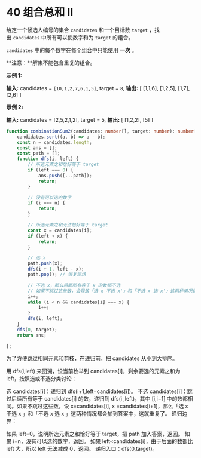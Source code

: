 # 40 组合总和 II

给定一个候选人编号的集合 `candidates` 和一个目标数 `target` ，找出 `candidates` 中所有可以使数字和为 `target` 的组合。

`candidates` 中的每个数字在每个组合中只能使用 **一次** 。

**注意：**解集不能包含重复的组合。 

**示例 1:**

**输入:** candidates = `[10,1,2,7,6,1,5]`, target = `8`,
**输出:**
[
[1,1,6],
[1,2,5],
[1,7],
[2,6]
]

**示例 2:**

**输入:** candidates = [2,5,2,1,2], target = 5,
**输出:**
[
[1,2,2],
[5]
]




```ts
function combinationSum2(candidates: number[], target: number): number[][] {
    candidates.sort((a, b) => a - b);
    const n = candidates.length;
    const ans = [];
    const path = [];
    function dfs(i, left) {
        // 所选元素之和恰好等于 target
        if (left === 0) {
            ans.push([...path]);
            return;
        }

        // 没有可以选的数字
        if (i === n) {
            return;
        }

        // 所选元素之和无法恰好等于 target
        const x = candidates[i];
        if (left < x) {
            return;
        }

        // 选 x
        path.push(x);
        dfs(i + 1, left - x);
        path.pop(); // 恢复现场

        // 不选 x，那么后面所有等于 x 的数都不选
        // 如果不跳过这些数，会导致「选 x 不选 x'」和「不选 x 选 x'」这两种情况都会加到 ans 中，这就重复了
        i++;
        while (i < n && candidates[i] === x) {
            i++;
        }
        dfs(i, left);
    }
    dfs(0, target);
    return ans;

};
```

为了方便跳过相同元素和剪枝，在递归前，把 candidates 从小到大排序。

用 dfs(i,left) 来回溯，设当前枚举到 candidates[i]，剩余要选的元素之和为 left，按照选或不选分类讨论：

选 candidates[i]：递归到 dfs(i+1,left−candidates[i])。
不选 candidates[i]：跳过后续所有等于 candidates[i] 的数，递归到 dfs(i ,left)，其中 [i,i−1] 中的数都相同。如果不跳过这些数，设 x=candidates[i], x =candidates[i+1]，那么「选 x 不选 x 」和「不选 x 选 x 」这两种情况都会加到答案中，这就重复了。
递归边界：

如果 left=0，说明所选元素之和恰好等于 target，把 path 加入答案，返回。
如果 i=n，没有可以选的数字，返回。
如果 left<candidates[i]，由于后面的数都比 left 大，所以 left 无法减成 0，返回。
递归入口：dfs(0,target)。
